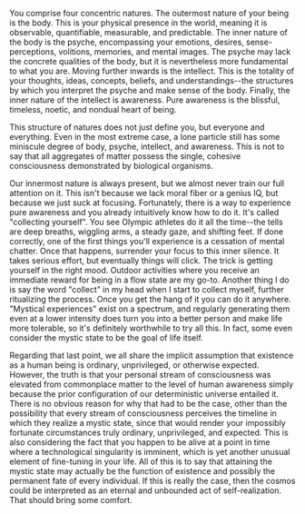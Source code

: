 You comprise four concentric natures. The outermost nature of your being is the body. This is your physical presence in the world, meaning it is observable, quantifiable, measurable, and predictable. The inner nature of the body is the psyche, encompassing your emotions, desires, sense-perceptions, volitions, memories, and mental images. The psyche may lack the concrete qualities of the body, but it is nevertheless more fundamental to what you are. Moving further inwards is the intellect. This is the totality of your thoughts, ideas, concepts, beliefs, and understandings--the structures by which you interpret the psyche and make sense of the body. Finally, the inner nature of the intellect is awareness. Pure awareness is the blissful, timeless, noetic, and nondual heart of being. 

This structure of natures does not just define you, but everyone and everything. Even in the most extreme case, a lone particle still has some miniscule degree of body, psyche, intellect, and awareness. This is not to say that all aggregates of matter possess the single, cohesive consciousness demonstrated by biological organisms.

Our innermost nature is always present, but we almost never train our full attention on it. This isn't because we lack moral fiber or a genius IQ, but because we just suck at focusing. Fortunately, there is a way to experience pure awareness and you already intuitively know how to do it. It's called "collecting yourself". You see Olympic athletes do it all the time--the tells are deep breaths, wiggling arms, a steady gaze, and shifting feet. If done correctly, one of the first things you'll experience is a cessation of mental chatter. Once that happens, surrender your focus to this inner silence. It takes serious effort, but eventually things will click. The trick is getting yourself in the right mood. Outdoor activities where you receive an immediate reward for being in a flow state are my go-to. Another thing I do is say the word "collect" in my head when I start to collect myself, further ritualizing the process. Once you get the hang of it you can do it anywhere. "Mystical experiences" exist on a spectrum, and regularly generating them even at a lower intensity does turn you into a better person and make life more tolerable, so it's definitely worthwhile to try all this. In fact, some even consider the mystic state to be the goal of life itself.

Regarding that last point, we all share the implicit assumption that existence as a human being is ordinary, unprivileged, or otherwise expected. However, the truth is that your personal stream of consciousness was elevated from commonplace matter to the level of human awareness simply because the prior configuration of our deterministic universe entailed it. There is no obvious reason for why that had to be the case, other than the possibility that every stream of consciousness perceives the timeline in which they realize a mystic state, since that would render your impossibly fortunate circumstances truly ordinary, unprivileged, and expected. This is also considering the fact that you happen to be alive at a point in time where a technological singularity is imminent, which is yet another unusual element of fine-tuning in your life. All of this is to say that attaining the mystic state may actually be the function of existence and possibly the permanent fate of every individual. If this is really the case, then the cosmos could be interpreted as an eternal and unbounded act of self-realization. That should bring some comfort.
